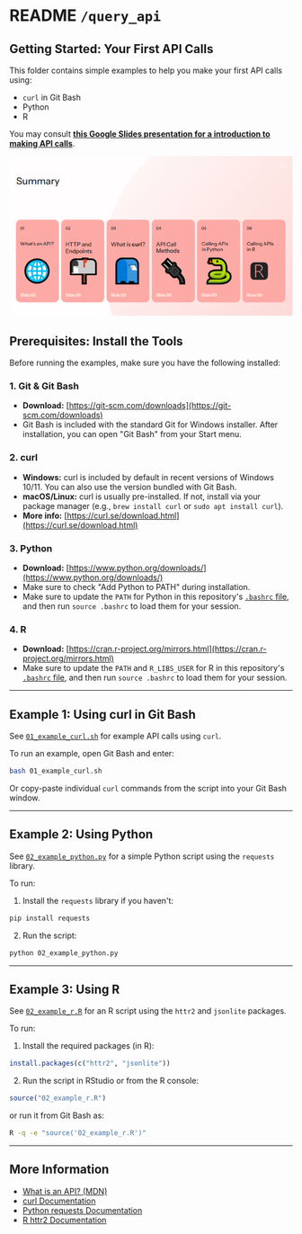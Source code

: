 # README `/query_api`

## Getting Started: Your First API Calls

This folder contains simple examples to help you make your first API calls using:

- `curl` in Git Bash
- Python
- R

You may consult [**this Google Slides presentation for a introduction to making API calls**](https://docs.google.com/presentation/d/1BYC2KujLtMvbIBffU0aUg-vlMYpa__XOj_9Z13XBpUg/edit?usp=sharing).

![Slides Overview](../images/slides1.PNG)

## Prerequisites: Install the Tools

Before running the examples, make sure you have the following installed:

### 1. Git & Git Bash
- **Download:** [https://git-scm.com/downloads](https://git-scm.com/downloads)
- Git Bash is included with the standard Git for Windows installer. After installation, you can open "Git Bash" from your Start menu.

### 2. curl
- **Windows:** curl is included by default in recent versions of Windows 10/11. You can also use the version bundled with Git Bash.
- **macOS/Linux:** curl is usually pre-installed. If not, install via your package manager (e.g., `brew install curl` or `sudo apt install curl`).
- **More info:** [https://curl.se/download.html](https://curl.se/download.html)

### 3. Python
- **Download:** [https://www.python.org/downloads/](https://www.python.org/downloads/)
- Make sure to check "Add Python to PATH" during installation.
- Make sure to update the `PATH` for Python in this repository's [`.bashrc` file](https://github.com/timothyfraser/foundations/tree/main/.bashrc), and then run `source .bashrc` to load them for your session.

### 4. R
- **Download:** [https://cran.r-project.org/mirrors.html](https://cran.r-project.org/mirrors.html)
- Make sure to update the `PATH` and `R_LIBS_USER` for R in this repository's [`.bashrc` file](https://github.com/timothyfraser/foundations/tree/main/.bashrc), and then run `source .bashrc` to load them for your session.

---

## Example 1: Using curl in Git Bash

See [`01_example_curl.sh`](01_example_curl.sh) for example API calls using `curl`.

To run an example, open Git Bash and enter:
```bash
bash 01_example_curl.sh
```
Or copy-paste individual `curl` commands from the script into your Git Bash window.

---

## Example 2: Using Python

See [`02_example_python.py`](02_example_python.py) for a simple Python script using the `requests` library.

To run:
1. Install the `requests` library if you haven't:
```bash
pip install requests
```
2. Run the script:
```bash
python 02_example_python.py
```

---

## Example 3: Using R

See [`02_example_r.R`](02_example_r.R) for an R script using the `httr2` and `jsonlite` packages.

To run:
1. Install the required packages (in R):
```R
install.packages(c("httr2", "jsonlite"))
```
2. Run the script in RStudio or from the R console:
```R
source("02_example_r.R")
```
or run it from Git Bash as:
```bash
R -q -e "source('02_example_r.R')"
```


---

## More Information
- [What is an API? (MDN)](https://developer.mozilla.org/en-US/docs/Learn/JavaScript/Client-side_web_APIs/Introduction)
- [curl Documentation](https://curl.se/docs/)
- [Python requests Documentation](https://docs.python-requests.org/en/latest/)
- [R httr2 Documentation](https://httr2.r-lib.org/)
